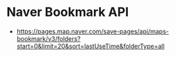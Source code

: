 # Naver Bookmark API

- https://pages.map.naver.com/save-pages/api/maps-bookmark/v3/folders?start=0&limit=20&sort=lastUseTime&folderType=all

